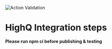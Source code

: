 ![Action Validation](https://github.com/betty-services/highq/actions/workflows/main.yml/badge.svg?event=push)

# HighQ Integration steps

**Please run npm ci before publishing & testing**
